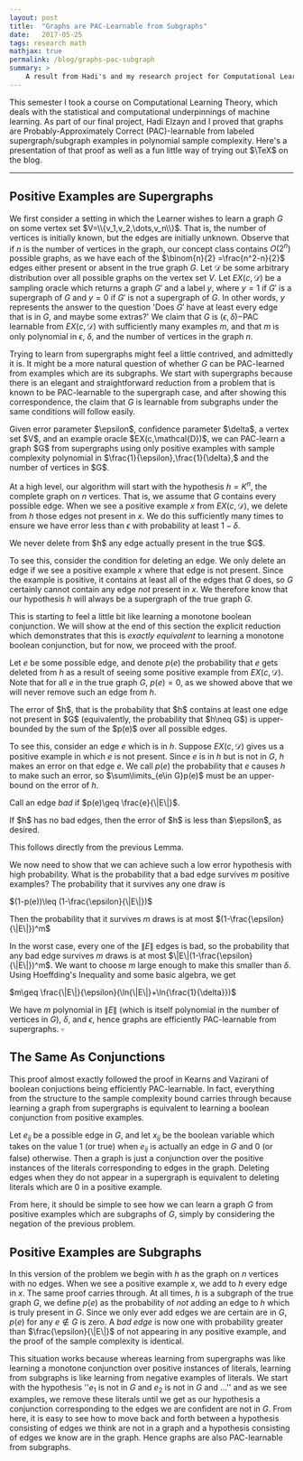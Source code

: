 ```yaml
---
layout: post
title:  "Graphs are PAC-Learnable from Subgraphs"
date:   2017-05-25
tags: research math
mathjax: true
permalink: /blog/graphs-pac-subgraph
summary: >
    A result from Hadi's and my research project for Computational Learning Theory, and an excuse to practice $\rm\LaTeX$ for the website.
---
```


This semester I took a course on Computational Learning Theory, which deals with the statistical and computational underpinnings of machine learning.  As part of our final project, Hadi Elzayn and I proved that graphs are Probably-Approximately Correct (PAC)-learnable from labeled supergraph/subgraph examples in polynomial sample complexity.  Here's a presentation of that proof as well as a fun little way of trying out $\TeX$ on the blog.

----


## Positive Examples are Supergraphs

We first consider a setting in which the Learner wishes to learn a graph $G$  on some vertex set $V=\\{v_1,v_2,\dots,v_n\\}$.  That is, the number of vertices is initially known, but the edges are initially unknown.  Observe that if $n$ is the number of vertices in the graph, our concept class contains $O(2^n)$ possible graphs, as we have each of the $\binom{n}{2} =\frac{n^2-n}{2}$ edges either present or absent in the true graph $G$.  Let $\mathcal{D}$ be some arbitrary distribution over all possible graphs on the vertex set $V$.  Let $EX(c,\mathcal{D})$ be a sampling oracle which returns a graph $G'$ and a label $y$, where $y=1$ if $G'$ is a supergraph of $G$ and $y=0$ if $G'$ is not a supergraph of $G$.  In other words, $y$ represents the answer to the question 'Does $G'$ have at least every edge that is in $G$, and maybe some extras?'  We claim that $G$ is $(\epsilon,\delta)-$PAC learnable from $EX(c,\mathcal{D})$ with sufficiently many examples $m$, and that $m$ is only polynomial in $\epsilon$, $\delta$, and the number of vertices in the graph $n$.







Trying to learn from supergraphs might feel a little contrived, and admittedly it is.  It might be a more natural question of whether $G$ can be PAC-learned from examples which are its subgraphs.  We start with supergraphs because there is an elegant and straightforward reduction from a problem that is known to be PAC-learnable to the supergraph case, and after showing this correspondence, the claim that $G$ is learnable from subgraphs under the same conditions will follow easily.







<div class="theorem">
Given error parameter $\epsilon$, confidence parameter $\delta$, a vertex set $V$, and an example oracle $EX(c,\mathcal{D})$, we can PAC-learn a graph $G$ from supergraphs using only positive examples with sample complexity polynomial in $\frac{1}{\epsilon},\frac{1}{\delta},$ and the number of vertices in $G$.
</div>


At a high level, our algorithm will start with the hypothesis $h=K^n$, the complete graph on $n$ vertices. That is, we assume that $G$ contains every possible edge. When we see a positive example $x$ from $EX(c,\mathcal{D})$, we delete from $h$ those edges not present in $x$.  We do this sufficiently many times to ensure we have error less than $\epsilon$ with probability at least $1-\delta$.


<div class="lemma">
We never delete from $h$ any edge actually present in the true $G$.
</div>

To see this, consider the condition for deleting an edge.  We only delete an edge if we see a positive example $x$ where that edge is not present.  Since the example is positive, it contains at least all of the edges that $G$ does, so $G$ certainly cannot contain any edge *not* present in $x$.  We therefore know that our hypothesis $h$ will always be a supergraph of the true graph $G$.

This is starting to feel a little bit like learning a monotone boolean conjunction.  We will show at the end of this section the explicit reduction which demonstrates that this is *exactly equivalent* to learning a monotone boolean conjunction, but for now, we proceed with the proof.

Let $e$ be some possible edge, and denote $p(e)$ the probability that $e$ gets deleted from $h$ as a result of seeing some positive example from $EX(c,\mathcal{D})$.  Note that for all $e$ in the true graph $G$, $p(e)=0$, as we showed above that we will never remove such an edge from $h$.


<div class="lemma">
The error of $h$, that is the probability that $h$ contains at least one edge not present in $G$ (equivalently, the probability that $h\neq G$) is upper-bounded by the sum of the $p(e)$ over all possible edges.
</div>


To see this, consider an edge $e$ which is in $h$.  Suppose $EX(c,\mathcal{D})$ gives us a positive example in which $e$ is not present. Since $e$ is in $h$ but is not in $G$, $h$ makes an error on that edge $e$.  We call $p(e)$ the probability that $e$ causes $h$ to make such an error, so $\sum\limits_{e\in G}p(e)$ must be an upper-bound on the error of $h$.

Call an edge *bad* if $p(e)\geq \frac{e}{\|E\|}$.


<div class="lemma">
If $h$ has no bad edges, then the error of $h$ is less than $\epsilon$, as desired.
</div>


This follows directly from the previous Lemma.

We now need to show that we can achieve such a low error hypothesis with high probability.  What is the probability that a bad edge survives $m$ positive examples?  The probability that it survives any one draw is 

$(1-p(e))\leq (1-\frac{\epsilon}{\|E\|})$

Then the probability that it survives $m$ draws is at most $(1-\frac{\epsilon}{\|E\|})^m$

In the worst case, every one of the $\|E\|$ edges is bad, so the probability that any bad edge survives $m$ draws is at most $\|E\|(1-\frac{\epsilon}{\|E\|})^m$.  We want to choose $m$ large enough to make this smaller than $\delta$.  Using Hoeffding's Inequality and some basic algebra, we get 

$m\geq \frac{\|E\|}{\epsilon}(\ln{\|E\|}+\ln{\frac{1}{\delta}})$

We have $m$ polynomial in $\|E\|$ (which is itself polynomial in the number of vertices in $G$), $\delta$, and $\epsilon$, hence graphs are efficiently PAC-learnable from supergraphs. $\square$

## The Same As Conjunctions

This proof almost exactly followed the proof in Kearns and Vazirani of boolean conjuctions being efficiently PAC-learnable.  In fact, everything from the structure to the sample complexity bound carries through because learning a graph from supergraphs is equivalent to learning a boolean conjunction from positive examples.

Let $e_{ij}$ be a possible edge in $G$, and let $x_{ij}$ be the boolean variable which takes on the value $1$ (or true) when $e_{ij}$ is actually an edge in $G$ and $0$ (or false) otherwise.  Then a graph is just a conjunction over the positive instances of the literals corresponding to edges in the graph.  Deleting edges when they do not appear in a supergraph is equivalent to deleting literals which are $0$ in a positive example.

From here, it should be simple to see how we can learn a graph $G$ from positive examples which are subgraphs of $G$, simply by considering the negation of the previous problem.

## Positive Examples are Subgraphs

In this version of the problem we begin with $h$ as the graph on $n$ vertices with no edges.  When we see a positive example $x$, we add to $h$ every edge in $x$.  The same proof carries through.  At all times, $h$ is a subgraph of the true graph $G$, we define $p(e)$ as the probability of *not* adding an edge to $h$ which is truly present in $G$.  Since we only ever add edges we are certain are in $G$, $p(e)$ for any $e\notin G$ is zero.  A *bad edge* is now one with probability greater than $\frac{\epsilon}{\|E\|}$ of not appearing in any positive example, and the proof of the sample complexity is identical.

This situation works because whereas learning from supergraphs was like learning a monotone conjunction over positive instances of literals, learning from subgraphs is like learning from negative examples of literals.  We start with the hypothesis ''$e_1$ is not in $G$ and $e_2$ is not in $G$ and ...'' and as we see examples, we remove these literals until we get as our hypothesis a conjunction corresponding to the edges we are confident are not in $G$.  From here, it is easy to see how to move back and forth between a hypothesis consisting of edges we think are not in a graph and a hypothesis consisting of edges we know are in the graph.   Hence graphs are also PAC-learnable from subgraphs.




